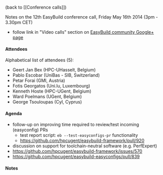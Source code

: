 (back to [[Conference calls]])

Notes on the 12th EasyBuild conference call, Friday May 16th 2014 (3pm - 3.30pm CET)

 * follow link in "Video calls" section on [EasyBuild community Google+ page](https://plus.google.com/communities/103632287931200436158)

#### Attendees

Alphabetical list of attendees (5):

* Geert Jan Bex (HPC-UHasselt, Belgium)
* Pablo Escobar (UniBas - SIB, Switzerland)
* Petar Forai (GMI, Austria)
* Fotis Georgatos (Uni.lu, Luxembourg)
* Kenneth Hoste (HPC-UGent, Belgium)
* Ward Poelmans (UGent, Belgium)
* George Tsouloupas (CyI, Cyprus)

#### Agenda

 * follow-up on improving time required to review/test incoming (easyconfig) PRs
    * test report script: `eb --test-easyconfigs-pr` functionality
     * https://github.com/hpcugent/easybuild-framework/pull/920
 * discussion on support for toolchain-neutral software (e.g. PerfExpert)
  * https://github.com/hpcugent/easybuild-framework/issues/570
  * https://github.com/hpcugent/easybuild-easyconfigs/pull/839

#### Notes